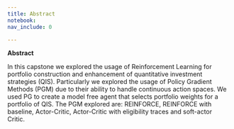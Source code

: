 ```yaml
---
title: Abstract
notebook:
nav_include: 0

---
```


**Abstract**<br/>

In this capstone we explored the usage of Reinforcement Learning for portfolio construction and enhancement of quantitative investment strategies (QIS). Particularly we explored the usage of  Policy Gradient Methods (PGM) due to their ability to handle continuous action spaces. We used PG to create a model free agent that selects portfolio weights for a portfolio of QIS. The PGM explored are: REINFORCE, REINFORCE with baseline, Actor-Critic, Actor-Critic with eligibility traces and soft-actor Critic. 


